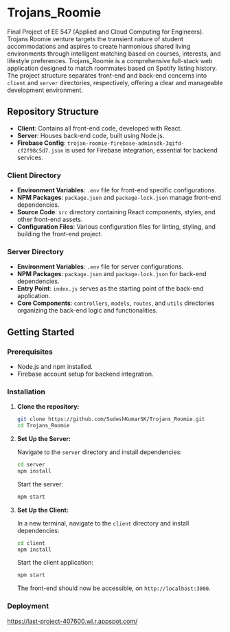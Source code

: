 # Trojans_Roomie

Final Project of EE 547 (Applied and Cloud Computing for Engineers). Trojans Roomie venture targets the transient nature of student accommodations and aspires to create harmonious shared living environments through intelligent matching based on courses, interests, and lifestyle preferences. Trojans_Roomie is a comprehensive full-stack web application designed to match roommates based on Spotify listing history. The project structure separates front-end and back-end concerns into `client` and `server` directories, respectively, offering a clear and manageable development environment.

## Repository Structure

- **Client**: Contains all front-end code, developed with React.
- **Server**: Houses back-end code, built using Node.js.
- **Firebase Config**: `trojan-roomie-firebase-adminsdk-3qifd-cf2f98c5d7.json` is used for Firebase integration, essential for backend services.

### Client Directory

- **Environment Variables**: `.env` file for front-end specific configurations.
- **NPM Packages**: `package.json` and `package-lock.json` manage front-end dependencies.
- **Source Code**: `src` directory containing React components, styles, and other front-end assets.
- **Configuration Files**: Various configuration files for linting, styling, and building the front-end project.

### Server Directory

- **Environment Variables**: `.env` file for server configurations.
- **NPM Packages**: `package.json` and `package-lock.json` for back-end dependencies.
- **Entry Point**: `index.js` serves as the starting point of the back-end application.
- **Core Components**: `controllers`, `models`, `routes`, and `utils` directories organizing the back-end logic and functionalities.

## Getting Started

### Prerequisites

- Node.js and npm installed.
- Firebase account setup for backend integration.

### Installation

1. **Clone the repository:**

   ```bash
   git clone https://github.com/SudeshKumarSK/Trojans_Roomie.git
   cd Trojans_Roomie
   ```

2. **Set Up the Server:**

   Navigate to the `server` directory and install dependencies:

   ```bash
   cd server
   npm install
   ```

   Start the server:

   ```bash
   npm start
   ```

3. **Set Up the Client:**

   In a new terminal, navigate to the `client` directory and install dependencies:

   ```bash
   cd client
   npm install
   ```

   Start the client application:

   ```bash
   npm start
   ```

   The front-end should now be accessible, on `http://localhost:3000`.

### Deployment

https://last-project-407600.wl.r.appspot.com/
